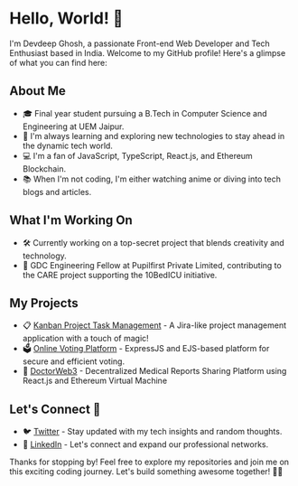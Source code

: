 # Hello, World! 👋

I'm Devdeep Ghosh, a passionate Front-end Web Developer and Tech Enthusiast based in India. Welcome to my GitHub profile! Here's a glimpse of what you can find here:

## About Me

- 🎓 Final year student pursuing a B.Tech in Computer Science and Engineering at UEM Jaipur.
- 🌱 I'm always learning and exploring new technologies to stay ahead in the dynamic tech world.
- 💻 I'm a fan of JavaScript, TypeScript, React.js, and Ethereum Blockchain.
- 📚 When I'm not coding, I'm either watching anime or diving into tech blogs and articles.

## What I'm Working On

- 🛠️ Currently working on a top-secret project that blends creativity and technology.
- 💼 GDC Engineering Fellow at Pupilfirst Private Limited, contributing to the CARE project supporting the 10BedICU initiative.

## My Projects

- 📋 [Kanban Project Task Management](https://github.com/thedevildude/kanban_project) - A Jira-like project management application with a touch of magic!
- 🗳️ [Online Voting Platform](https://github.com/thedevildude/wd-online-voting) - ExpressJS and EJS-based platform for secure and efficient voting.
- 🏥 [DoctorWeb3](https://github.com/thedevildude/DoctorWeb3) - Decentralized Medical Reports Sharing Platform using React.js and Ethereum Virtual Machine

## Let's Connect 🤝

- 🐦 [Twitter](https://twitter.com/the_devil_dude) - Stay updated with my tech insights and random thoughts.
- 💼 [LinkedIn](https://www.linkedin.com/in/devdeep-ghosh-34774817a/) - Let's connect and expand our professional networks.

Thanks for stopping by! Feel free to explore my repositories and join me on this exciting coding journey. Let's build something awesome together! 🚀✨
